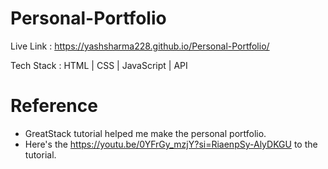 # Personal-Portfolio
Live Link : https://yashsharma228.github.io/Personal-Portfolio/

Tech Stack : HTML | CSS | JavaScript | API

# Reference
- GreatStack tutorial helped me make the personal portfolio.
- Here's the https://youtu.be/0YFrGy_mzjY?si=RiaenpSy-AlyDKGU to the tutorial.
